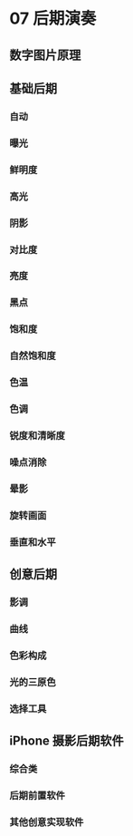 # 07 后期演奏

## 数字图片原理

## 基础后期

### 自动

### 曝光

### 鲜明度

### 高光

### 阴影

### 对比度

### 亮度

### 黑点

### 饱和度

### 自然饱和度

### 色温

### 色调

### 锐度和清晰度

### 噪点消除

### 晕影

### 旋转画面

### 垂直和水平

## 创意后期

### 影调

### 曲线

### 色彩构成

### 光的三原色

### 选择工具

## iPhone 摄影后期软件

### 综合类

### 后期前置软件

### 其他创意实现软件

